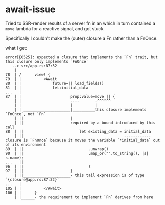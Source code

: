 # await-issue

Tried to SSR-render results of a server fn in an <Await> which in turn contained a `move` lambda for a reactive signal, and got stuck.

Specifically I couldn't make the (outer) closure a Fn rather than a FnOnce.

what I get:
```
error[E0525]: expected a closure that implements the `Fn` trait, but this closure only implements `FnOnce`
   --> src/app.rs:87:32
    |
78  | /      view! {
79  | |          <Await
80  | |              future=|| load_fields()
81  | |              let:initial_data
...   |
87  | |                      prop:value=move || {
    | |                      ----       -^^^^^^
    | |                      |          |
    | | _____________________|__________this closure implements `FnOnce`, not `Fn`
    | ||                     |
    | ||                     required by a bound introduced by this call
88  | ||                         let existing_data = initial_data
    | ||                                             ------------ closure is `FnOnce` because it moves the variable `*initial_data` out of its environment
89  | ||                             .unwrap()
90  | ||                             .map_or("".to_string(), |s| s.name);
...   ||
96  | ||                             )
97  | ||                     }
    | ||_____________________- this tail expression is of type `{closure@app.rs:87:32}`
...   |
105 | |          </Await>
106 | |      }
    | |______- the requirement to implement `Fn` derives from here
```